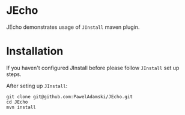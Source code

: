 # JEcho
JEcho demonstrates usage of `JInstall` maven plugin.

# Installation
If you haven't configured JInstall before please follow `JInstall` set up steps.

After seting up `JInstall`: 
```
git clone git@github.com:PawelAdamski/JEcho.git
cd JEcho
mvn install
```
